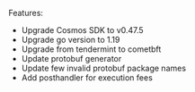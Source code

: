 Features:

- Upgrade Cosmos SDK to v0.47.5
- Upgrade go version to 1.19
- Upgrade from tendermint to cometbft
- Update protobuf generator
- Update few invalid protobuf package names
- Add posthandler for execution fees
